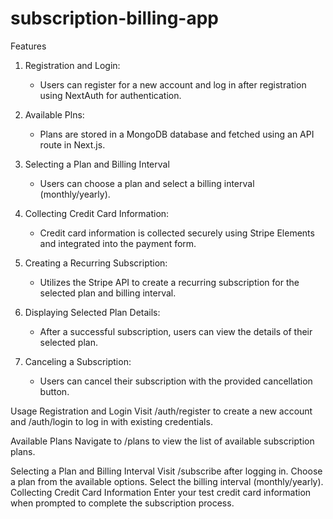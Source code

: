 # subscription-billing-app

Features

1. Registration and Login:
   - Users can register for a new account and log in after registration using NextAuth for authentication.

2. Available Plns:
   - Plans are stored in a MongoDB database and fetched using an API route in Next.js.

3. Selecting a Plan and Billing Interval
   - Users can choose a plan and select a billing interval (monthly/yearly).

4. Collecting Credit Card Information:
   - Credit card information is collected securely using Stripe Elements and integrated into the payment form.

5. Creating a Recurring Subscription:
   - Utilizes the Stripe API to create a recurring subscription for the selected plan and billing interval.

6. Displaying Selected Plan Details:
   - After a successful subscription, users can view the details of their selected plan.

7. Canceling a Subscription:
   - Users can cancel their subscription with the provided cancellation button.

Usage
Registration and Login
Visit /auth/register to create a new account and /auth/login to log in with existing credentials.

Available Plans
Navigate to /plans to view the list of available subscription plans.

Selecting a Plan and Billing Interval
Visit /subscribe after logging in.
Choose a plan from the available options.
Select the billing interval (monthly/yearly).
Collecting Credit Card Information
Enter your test credit card information when prompted to complete the subscription process.

